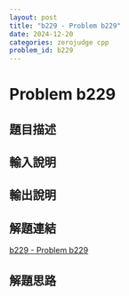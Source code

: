 ```yaml
---
layout: post
title: "b229 - Problem b229"
date: 2024-12-20
categories: zerojudge cpp
problem_id: b229
---
```


# Problem b229

## 題目描述



## 輸入說明



## 輸出說明



## 解題連結

[b229 - Problem b229](https://zerojudge.tw/ShowProblem?problemid=b229)

## 解題思路

